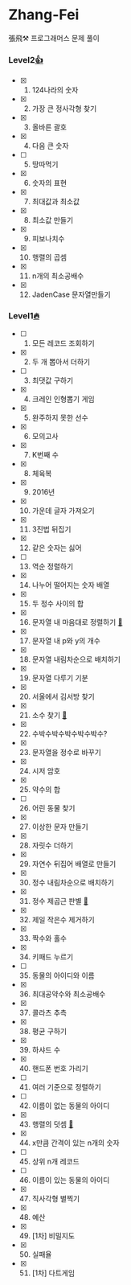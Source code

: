 # Zhang-Fei

張飛⚒ 프로그래머스 문제 풀이


### Level2[👍](https://github.com/Oath-of-the-Peach-Garden/Zhang-Fei/tree/main/Level2)
- [X]  1) 124나라의 숫자
- [X]  2) 가장 큰 정사각형 찾기
- [X]  3) 올바른 괄호
- [X]  4) 다음 큰 숫자
- [ ]  5) 땅따먹기
- [X]  6) 숫자의 표현
- [X]  7) 최대값과 최소값
- [X]  8) 최소값 만들기
- [X]  9) 피보나치수
- [X]  10) 행렬의 곱셈
- [X]  11) n개의 최소공배수
- [X]  12) JadenCase 문자열만들기

### Level1[🔥](https://github.com/Oath-of-the-Peach-Garden/Zhang-Fei/tree/main/Level1)
- [ ] 1) 모든 레코드 조회하기
- [X] 2) 두 개 뽑아서 더하기
- [ ] 3) 최댓값 구하기
- [X] 4) 크레인 인형뽑기 게임
- [X] 5) 완주하지 못한 선수
- [X] 6) 모의고사
- [X] 7) K번째 수
- [X] 8) 체육복
- [X] 9) 2016년
- [X] 10) 가운데 글자 가져오기
- [X] 11) 3진법 뒤집기
- [X] 12) 같은 숫자는 싫어
- [ ] 13) 역순 정렬하기
- [X] 14) 나누어 떨어지는 숫자 배열
- [X] 15) 두 정수 사이의 합
- [X] 16) 문자열 내 마음대로 정렬하기 [🤯](https://programmers.co.kr/learn/courses/30/lessons/12915)
- [X] 17) 문자열 내 p와 y의 개수
- [X] 18) 문자열 내림차순으로 배치하기
- [X] 19) 문자열 다루기 기분
- [X] 20) 서울에서 김서방 찾기
- [X] 21) 소수 찾기 [🤯](https://programmers.co.kr/learn/courses/30/lessons/12921)
- [X] 22) 수박수박수박수박수박수?
- [X] 23) 문자열을 정수로 바꾸기
- [X] 24) 시저 암호
- [X] 25) 약수의 합
- [ ] 26) 어린 동물 찾기
- [X] 27) 이상한 문자 만들기
- [X] 28) 자릿수 더하기
- [X] 29) 자연수 뒤집어 배열로 만들기
- [X] 30) 정수 내림차순으로 배치하기
- [X] 31) 정수 제곱근 판별 [🤯](https://programmers.co.kr/learn/courses/30/lessons/12934)
- [X] 32) 제일 작은수 제거하기
- [X] 33) 짝수와 홀수
- [X] 34) 키패드 누르기
- [ ] 35) 동물의 아이디와 이름
- [X] 36) 최대공약수와 최소공배수
- [X] 37) 콜라츠 추측
- [X] 38) 평균 구하기
- [X] 39) 하샤드 수
- [X] 40) 핸드폰 번호 가리기
- [ ] 41) 여러 기준으로 정렬하기
- [ ] 42) 이름이 없는 동물의 아이디
- [X] 43) 행렬의 덧셈 [🤯](https://programmers.co.kr/learn/courses/30/lessons/12950)
- [X] 44) x만큼 간격이 있는 n개의 숫자
- [ ] 45) 상위 n개 레코드
- [ ] 46) 이름이 있는 동물의 아이디
- [X] 47) 직사각형 별찍기
- [X] 48) 예산
- [X] 49) [1차] 비밀지도
- [X] 50) 실패율
- [X] 51) [1차] 다트게임
